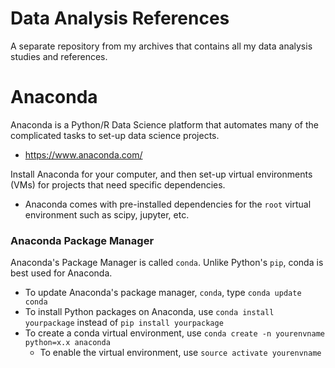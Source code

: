 # Data Analysis References
A separate repository from my archives that contains all my data analysis studies and references.  

# Anaconda
Anaconda is a Python/R Data Science platform that automates many of the complicated tasks to set-up data science projects.
- https://www.anaconda.com/

Install Anaconda for your computer, and then set-up virtual environments (VMs) for projects that need specific dependencies.
- Anaconda comes with pre-installed dependencies for the ```root``` virtual environment such as scipy, jupyter, etc.

### Anaconda Package Manager
Anaconda's Package Manager is called ```conda```. Unlike Python's ```pip```, conda is best used for Anaconda.
- To update Anaconda's package manager, ```conda```, type ```conda update conda```
- To install Python packages on Anaconda, use ```conda install yourpackage``` instead of ```pip install yourpackage```
- To create a conda virtual environment, use ```conda create -n yourenvname python=x.x anaconda```
  - To enable the virtual environment, use ```source activate yourenvname```
